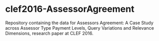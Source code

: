 # clef2016-AssessorAgreement
Repository containing the data for Assessors Agreement: A Case Study across Assessor Type Payment Levels, Query Variations and Relevance Dimensions, research paper at CLEF 2016.
